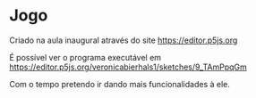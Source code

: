 # Jogo 

Criado na aula inaugural através do site <https://editor.p5js.org>

É possível ver o programa executável em <https://editor.p5js.org/veronicabierhals1/sketches/9_TAmPpqGm>

Com o tempo pretendo ir dando mais funcionalidades à ele.
